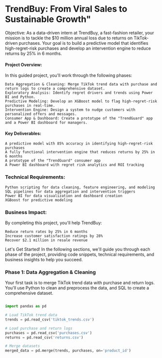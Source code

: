 # TrendBuy: From Viral Sales to Sustainable Growth"

Objective: As a data-driven intern at TrendBuy, a fast-fashion retailer, your mission is to tackle the $10 million annual loss due to returns on TikTok-driven purchases. Your goal is to build a predictive model that identifies high-regret-risk purchases and develop an intervention engine to reduce returns by 25% in 6 months.

#### Project Overview:
In this guided project, you'll work through the following phases:

    Data Aggregation & Cleaning: Merge TikTok trend data with purchase and return logs to create a comprehensive dataset.
    Exploratory Analysis: Identify regret drivers and trends using Power BI and Python.
    Predictive Modeling: Develop an XGBoost model to flag high-regret-risk purchases in real-time.
    Intervention Engine: Design a system to nudge customers with personalized offers and messages.
    Consumer App & Dashboard: Create a prototype of the "TrendGuard" app and a Power BI dashboard for managers.

#### Key Deliverables:

    A predictive model with 85% accuracy in identifying high-regret-risk purchases
    A fully functional intervention engine that reduces returns by 25% in 6 months
    A prototype of the "TrendGuard" consumer app
    A Power BI dashboard with regret risk analytics and ROI tracking

### Technical Requirements:

    Python scripting for data cleaning, feature engineering, and modeling
    SQL pipelines for data aggregation and intervention triggers
    Power BI for data visualization and dashboard creation
    XGBoost for predictive modeling

### Business Impact:
By completing this project, you'll help TrendBuy:

    Reduce return rates by 25% in 6 months
    Increase customer satisfaction ratings by 28%
    Recover $2.1 million in resale revenue

Let's Get Started!
In the following sections, we'll guide you through each phase of the project, providing code snippets, technical requirements, and business insights to help you succeed.

### Phase 1: Data Aggregation & Cleaning
Your first task is to merge TikTok trend data with purchase and return logs. You'll use Python to clean and preprocess the data, and SQL to create a comprehensive dataset.

```Python

import pandas as pd

# Load TikTok trend data
trends = pd.read_csv('tiktok_trends.csv')

# Load purchase and return logs
purchases = pd.read_csv('purchases.csv')
returns = pd.read_csv('returns.csv')

# Merge datasets
merged_data = pd.merge(trends, purchases, on='product_id')
```
